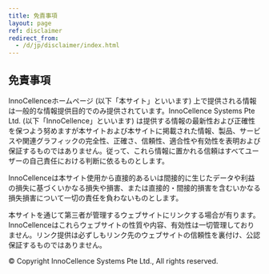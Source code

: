 ```yaml
---
title: 免責事項
layout: page
ref: disclaimer
redirect_from:
  - /d/jp/disclaimer/index.html
---
```


## 免責事項

InnoCellenceホームページ (以下「本サイト」といいます) 上で提供される情報は一般的な情報提供目的でのみ提供されています。InnoCellence Systems Pte Ltd. (以下「InnoCellence」といいます) は提供する情報の最新性および正確性を保つよう努めますが本サイトおよび本サイトに掲載された情報、製品、サービスや関連グラフィックの完全性、正確さ、信頼性、適合性や有効性を表明および保証するものではありません。従って、これら情報に置かれる信頼はすべてユーザーの自己責任における判断に依るものとします。

InnoCellenceは本サイト使用から直接的あるいは間接的に生じたデータや利益の損失に基づくいかなる損失や損害、または直接的・間接的損害を含むいかなる損失損害について一切の責任を負わないものとします。

本サイトを通じて第三者が管理するウェブサイトにリンクする場合が有ります。InnoCellenceはこれらウェブサイトの性質や内容、有効性は一切管理しておりません。リンク提供は必ずしもリンク先のウェブサイトの信頼性を裏付け、公認保証するものではありません。

© Copyright InnoCellence Systems Pte Ltd., All rights reserved.

[privacy@]: mailto:privacy@innocellence.com